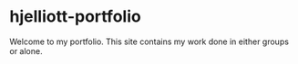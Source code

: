 # hjelliott-portfolio

Welcome to my portfolio. This site contains my work done in either groups or alone.
